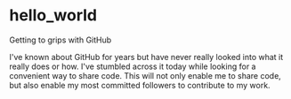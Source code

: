 # hello_world
Getting to grips with GitHub

I've known about GitHub for years but have never really looked into what it really does or how. I've stumbled across it today while looking for a convenient way to share code. This will not only enable me to share code, but also enable my most committed followers to contribute to my work.
